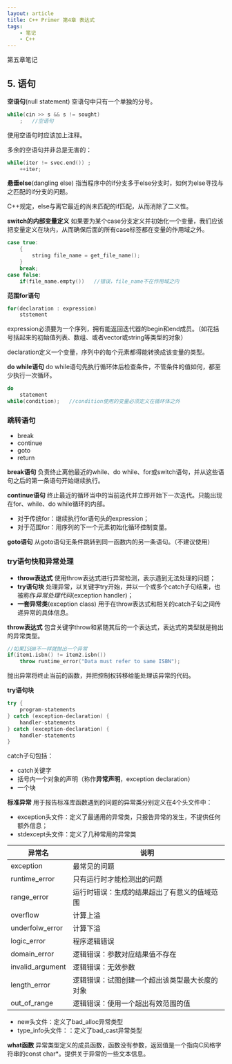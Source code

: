 ```yaml
---
layout: article
title: C++ Primer 第4章 表达式
tags: 
    - 笔记
    - C++
---
```

第五章笔记
<!--more-->


## 5. 语句

**空语句**(null statement) 空语句中只有一个单独的分号。
```cpp
while(cin >> s && s != sought)
    ;   //空语句
```
使用空语句时应该加上注释。

多余的空语句并非总是无害的：
```cpp
while(iter != svec.end()) ;
    ++iter;
```

**悬垂else**(dangling else) 指当程序中的if分支多于else分支时，如何为else寻找与之匹配的if分支的问题。

C++规定，else与离它最近的尚未匹配的if匹配，从而消除了二义性。

**switch的内部变量定义**
如果要为某个case分支定义并初始化一个变量，我们应该把变量定义在块内，从而确保后面的所有case标签都在变量的作用域之外。
```cpp
case true:
    {
        string file_name = get_file_name();
    }
    break;
case false:
    if(file_name.empty())   //错误，file_name不在作用域之内
```

**范围for语句**
```cpp
for(declaration : expression)
    ststement
```
expression必须要为一个序列，拥有能返回迭代器的begin和end成员。（如花括号括起来的初始值列表、数组、或者vector或string等类型的对象）

declaration定义一个变量，序列中的每个元素都得能转换成该变量的类型。

**do while语句**
do while语句先执行循环体后检查条件，不管条件的值如何，都至少执行一次循环。
```cpp
do
    statement
while(condition);   //condition使用的变量必须定义在循环体之外
```

### 跳转语句
- break
- continue
- goto
- return

**break语句** 负责终止离他最近的while、do while、for或switch语句，并从这些语句之后的第一条语句开始继续执行。

**continue语句** 终止最近的循环当中的当前迭代并立即开始下一次迭代。只能出现在for、while、do while循环的内部。
- 对于传统for：继续执行for语句头的expression；
- 对于范围for：用序列的下一个元素初始化循环控制变量。

**goto语句** 从goto语句无条件跳转到同一函数内的另一条语句。（不建议使用）


### try语句快和异常处理
- **throw表达式** 使用throw表达式进行异常检测，表示遇到无法处理的问题；
- **try语句块** 处理异常，以关键字try开始，并以一个或多个catch子句结束，也被称作*异常处理代码*(exception handler)；
- **一套异常类**(exception class) 用于在throw表达式和相关的catch子句之间传递异常的具体信息。

**throw表达式** 
包含关键字throw和紧随其后的一个表达式，表达式的类型就是抛出的异常类型。
```cpp
//如果ISBN不一样就抛出一个异常
if(item1.isbn() != item2.isbn())
    throw runtime_error("Data must refer to same ISBN");
```
抛出异常将终止当前的函数，并把控制权转移给能处理该异常的代码。

**try语句块**
```cpp
try {
    program-statements
} catch (exception-declaration) {
    handler-statements
} catch (exception-declaration) {
    handler-statements
}
```
catch子句包括：
- catch关键字
- 括号内一个对象的声明（称作**异常声明**，exception declaration）
- 一个块

**标准异常** 用于报告标准库函数遇到的问题的异常类分别定义在4个头文件中：
- exception头文件：定义了最通用的异常类，只报告异常的发生，不提供任何额外信息；
- stdexcept头文件：定义了几种常用的异常类

| 异常名           | 说明                                           |
| ---------------- | ---------------------------------------------- |
| exception        | 最常见的问题                                   |
| runtime_error    | 只有运行时才能检测出的问题                     |
| range_error      | 运行时错误：生成的结果超出了有意义的值域范围   |
| overflow         | 计算上溢                                       |
| underfolw_error  | 计算下溢                                       |
| logic_error      | 程序逻辑错误                                   |
| domain_error     | 逻辑错误：参数对应结果值不存在                 |
| invalid_argument | 逻辑错误：无效参数                             |
| length_error     | 逻辑错误：试图创建一个超出该类型最大长度的对象 |
| out_of_range     | 逻辑错误：使用一个超出有效范围的值             |
- new头文件：定义了bad_alloc异常类型
- type_info头文件：：定义了bad_cast异常类型

**what函数** 异常类型定义的成员函数，函数没有参数，返回值是一个指向C风格字符串的const char*。提供关于异常的一些文本信息。
